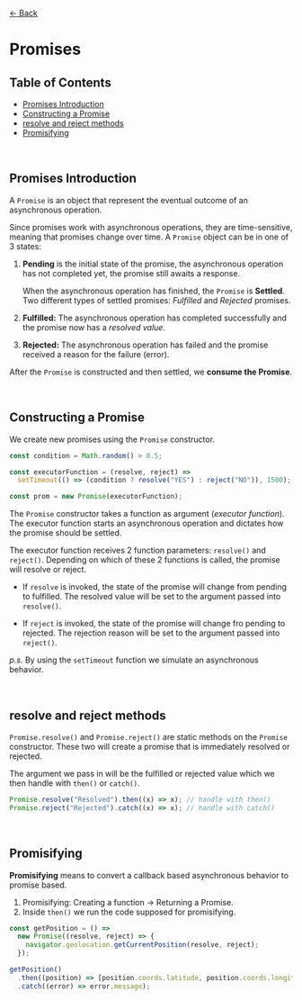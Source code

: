 [&larr; Back](./README.md)

# Promises

## Table of Contents

- [Promises Introduction](#promises-introduction)
- [Constructing a Promise](#constructing-a-promise)
- [resolve and reject methods](#resolve-and-reject-methods)
- [Promisifying](#promisifying)

<br>

## Promises Introduction

A `Promise` is an object that represent the eventual outcome of an asynchronous operation.

</details>

Since promises work with asynchronous operations, they are time-sensitive, meaning that promises change over time. A `Promise` object can be in one of 3 states:

1. **Pending** is the initial state of the promise, the asynchronous operation has not completed yet, the promise still awaits a response.

   When the asynchronous operation has finished, the `Promise` is **Settled**. Two different types of settled promises: _Fulfilled_ and _Rejected_ promises.

2. **Fulfilled:** The asynchronous operation has completed successfully and the promise now has a _resolved value_.

3. **Rejected:** The asynchronous operation has failed and the promise received a reason for the failure (error).

After the `Promise` is constructed and then settled, we **consume the Promise**.

<br>

## Constructing a Promise

We create new promises using the `Promise` constructor.

```js
const condition = Math.random() > 0.5;

const executorFunction = (resolve, reject) =>
  setTimeout(() => (condition ? resolve("YES") : reject("NO")), 1500);

const prom = new Promise(executorFunction);
```

The `Promise` constructor takes a function as argument (_executor function_). The executor function starts an asynchronous operation and dictates how the promise should be settled.

The executor function receives 2 function parameters: `resolve()` and `reject()`. Depending on which of these 2 functions is called, the promise will resolve or reject.

- If `resolve` is invoked, the state of the promise will change from pending to fulfilled. The resolved value will be set to the argument passed into `resolve()`.

- If `reject` is invoked, the state of the promise will change fro pending to rejected. The rejection reason will be set to the argument passed into `reject()`.

_p.s._ By using the `setTimeout` function we simulate an asynchronous behavior.

<br>

## resolve and reject methods

`Promise.resolve()` and `Promise.reject()` are static methods on the `Promise` constructor. These two will create a promise that is immediately resolved or rejected.

The argument we pass in will be the fulfilled or rejected value which we then handle with `then()` or `catch()`.

```js
Promise.resolve("Resolved").then((x) => x); // handle with then()
Promise.reject("Rejected").catch((x) => x); // handle with catch()
```

<br>

## Promisifying

**Promisifying** means to convert a callback based asynchronous behavior to promise based.

1. Promisifying: Creating a function -> Returning a Promise.
2. Inside `then()` we run the code supposed for promisifying.

```js
const getPosition = () =>
  new Promise((resolve, reject) => {
    navigator.geolocation.getCurrentPosition(resolve, reject);
  });

getPosition()
  .then((position) => [position.coords.latitude, position.coords.longitude])
  .catch((error) => error.message);
```

<br>

